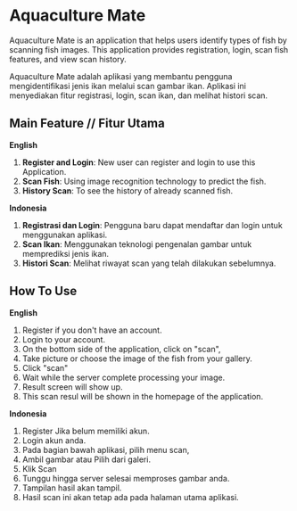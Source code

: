 # Aquaculture Mate

Aquaculture Mate is an application that helps users identify types of fish by scanning fish images. This application provides registration, login, scan fish features, and view scan history.

Aquaculture Mate adalah aplikasi yang membantu pengguna mengidentifikasi jenis ikan melalui scan gambar ikan. Aplikasi ini menyediakan fitur registrasi, login, scan ikan, dan melihat histori scan.

## Main Feature // Fitur Utama

**English**
1. **Register and Login**: New user can register and login to use this Application.
2. **Scan Fish**: Using image recognition technology to predict the fish.
3. **History Scan**: To see the history of already scanned fish.

**Indonesia**
1. **Registrasi dan Login**: Pengguna baru dapat mendaftar dan login untuk menggunakan aplikasi.
2. **Scan Ikan**: Menggunakan teknologi pengenalan gambar untuk memprediksi jenis ikan.
3. **Histori Scan**: Melihat riwayat scan yang telah dilakukan sebelumnya.

## How To Use

**English**
1. Register if you don't have an account.
2. Login to your account.
3. On the bottom side of the application, click on "scan",
4. Take picture or choose the image of the fish from your gallery.
5. Click "scan"
6. Wait while the server complete processing your image.
7. Result screen will show up.
8. This scan resul will be shown in the homepage of the application.

**Indonesia**
1. Register Jika belum memiliki akun.
2. Login akun anda.
3. Pada bagian bawah aplikasi, pilih menu scan,
4. Ambil gambar atau Pilih dari galeri.
5. Klik Scan
6. Tunggu hingga server selesai memproses gambar anda.
7. Tampilan hasil akan tampil.
8. Hasil scan ini akan tetap ada pada halaman utama aplikasi.
